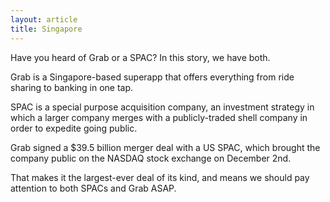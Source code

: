 ```yaml
---
layout: article
title: Singapore
---
```

Have you heard of Grab or a SPAC? In this story, we have both.

Grab is a Singapore-based superapp that offers everything from ride sharing to banking in one tap.

SPAC is a special purpose acquisition company, an investment strategy in which a larger company merges with a publicly-traded shell company in order to expedite going public.

Grab signed a $39.5 billion merger deal with a US SPAC, which brought the company public on the NASDAQ stock exchange on December 2nd.

That makes it the largest-ever deal of its kind, and means we should pay attention to both SPACs and Grab ASAP.